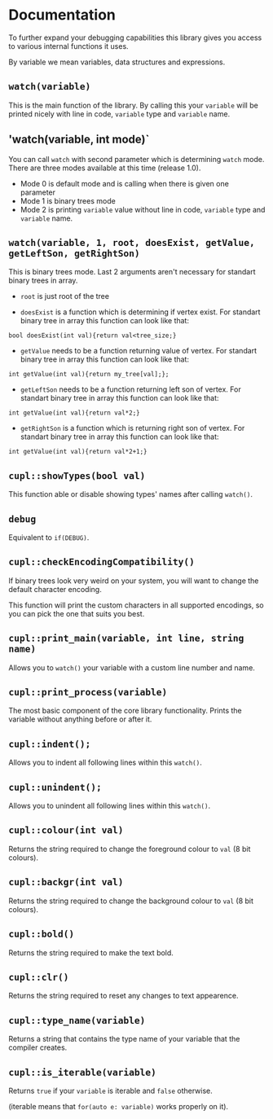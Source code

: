 # Documentation

To further expand your debugging capabilities this library gives you access to various internal functions it uses.

By variable we mean variables, data structures and expressions.

## `watch(variable)` 
This is the main function of the library. By calling this your `variable` will be printed nicely with line in code, `variable` type and `variable` name.  

## 'watch(variable, int mode)`
You can call `watch` with second parameter which is determining `watch` mode. There are three modes available at this time (release 1.0). 

* Mode 0 is default mode and is calling when there is given one parameter
* Mode 1 is binary trees mode
* Mode 2 is printing `variable` value without line in code, `variable` type and `variable` name.


## `watch(variable, 1, root, doesExist, getValue, getLeftSon, getRightSon)`
This is binary trees mode. Last 2 arguments aren't necessary for standart binary trees in array.

* `root` is just root of the tree

* `doesExist` is a function which is determining if vertex exist. For standart binary tree in array this function can look like that:
```
bool doesExist(int val){return val<tree_size;}
```

* `getValue` needs to be a function returning value of vertex. For standart binary tree in array this function can look like that:
```
int getValue(int val){return my_tree[val];};
```

* `getLeftSon` needs to be a function returning left son of vertex. For standart binary tree in array this function can look like that:
```
int getValue(int val){return val*2;}
```

* `getRightSon` is a function which is returning right son of vertex. For standart binary tree in array this function can look like that:
```
int getValue(int val){return val*2+1;}
```


## `cupl::showTypes(bool val)`
This function able or disable showing types' names after calling `watch()`.


## `debug` 
Equivalent to `if(DEBUG)`.


## `cupl::checkEncodingCompatibility()` 
If binary trees look very weird on your system, you will want to change the default character encoding.

This function will print the custom characters in all supported encodings, so you can pick the one that suits you best.


## `cupl::print_main(variable, int line, string name)` 
Allows you to `watch()` your variable with a custom line number and name.
 

## `cupl::print_process(variable)` 
The most basic component of the core library functionality. Prints the variable without anything before or after it.
 

## `cupl::indent();` 
Allows you to indent all following lines within this `watch()`.
   
 
## `cupl::unindent();` 
Allows you to unindent all following lines within this `watch()`.
  
 
## `cupl::colour(int val)` 
Returns the string required to change the foreground colour to `val` (8 bit colours).
    

## `cupl::backgr(int val)` 
Returns the string required to change the background colour to `val` (8 bit colours).
    

## `cupl::bold()` 
Returns the string required to make the text bold.
    

## `cupl::clr()` 
Returns the string required to reset any changes to text appearence.
    

## `cupl::type_name(variable)` 
Returns a string that contains the type name of your variable that the compiler creates.


## `cupl::is_iterable(variable)` 
Returns `true` if your `variable` is iterable and `false` otherwise.

(iterable means that `for(auto e: variable)` works properly on it).
